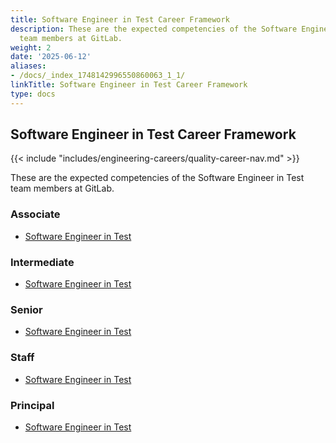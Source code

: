 ```yaml
---
title: Software Engineer in Test Career Framework
description: These are the expected competencies of the Software Engineer in Test
  team members at GitLab.
weight: 2
date: '2025-06-12'
aliases:
- /docs/_index_1748142996550860063_1_1/
linkTitle: Software Engineer in Test Career Framework
type: docs
---
```


## Software Engineer in Test Career Framework

{{< include "includes/engineering-careers/quality-career-nav.md" >}}

These are the expected competencies of the Software Engineer in Test team members at GitLab.

### Associate

- [Software Engineer in Test](/handbook/engineering/careers/matrix/quality/software-engineer-in-test/associate/)

### Intermediate

- [Software Engineer in Test](/handbook/engineering/careers/matrix/quality/software-engineer-in-test/intermediate/)

### Senior

- [Software Engineer in Test](/handbook/engineering/careers/matrix/quality/software-engineer-in-test/senior/)

### Staff

- [Software Engineer in Test](/handbook/engineering/careers/matrix/quality/software-engineer-in-test/staff/)

### Principal

- [Software Engineer in Test](/handbook/engineering/careers/matrix/quality/software-engineer-in-test/principal/)
